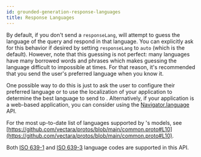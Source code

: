 ```yaml
---
id: grounded-generation-response-languages
title: Response Languages
---
```


By default, if you don't send a `responseLang`, <Config v="names.product"/>
will attempt to guess the language of the query and respond in that language.
You can explicitly ask for this behavior if desired by setting `responseLang`
to `auto` (which is the default).  However, note that this guessing is not
perfect: many languages have many borrowed words and phrases which makes
guessing the language difficult to impossible at times.  For that reason, it's
recommended that you send the user's preferred language when you know it.

One possible way to do this is just to ask the user to configure their
preferred language or to use the localization of your application to determine
the best language to send to <Config v="names.product"/>.  Alternatively, if
your application is a web-based application, you can consider using the
[Navigator.language](https://developer.mozilla.org/en-US/docs/Web/API/Navigator/language)
API.

For the most up-to-date list of languages supported by <Config v="names.product"/>'s
models, see
[https://github.com/vectara/protos/blob/main/common.proto#L10](https://github.com/vectara/protos/blob/main/common.proto#L10).

Both [ISO 639-1](https://en.wikipedia.org/wiki/List_of_ISO_639-1_codes) and
[ISO 639-3](https://en.wikipedia.org/wiki/ISO_639-3) language codes are supported
in this API.

